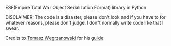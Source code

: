 ESF(Empire Total War Object Serialization Format) library in Python

DISCLAIMER: The code is a disaster, please don't look and if you have to for whatever reasons, please don't judge. I don't normally write code like that I swear. 

Credits to [Tomasz Wegrzanowski](https://github.com/taw) for his [guide](https://t-a-w.blogspot.com/2012/03/esf-empire-total-war-object.html)
